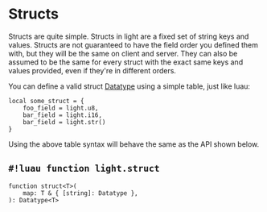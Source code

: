# Structs

Structs are quite simple. Structs in light are a fixed set of string keys and values.
Structs are not guaranteed to have the field order you defined them with, but they will be the same on client and
server. They can also be assumed to be the same for every struct with the exact same keys and values provided, even if
they're in different orders.

You can define a valid struct [Datatype](../index.md) using a simple table, just like luau:

```luau
local some_struct = {
    foo_field = light.u8,
    bar_field = light.i16,
    bar_field = light.str()
}
```

Using the above table syntax will behave the same as the API shown below.

## `#!luau function light.struct`

```luau title='<span class="md-tag md-tag-icon md-tag--client">Client</span> <span class="md-tag md-tag-icon md-tag--server">Server</span> <span class="md-tag md-tag-icon md-tag--shared">Shared</span> <span class="md-tag md-tag-icon md-tag--sync">Synchronous</span>'
function struct<T>(
    map: T & { [string]: Datatype },
): Datatype<T>
```
